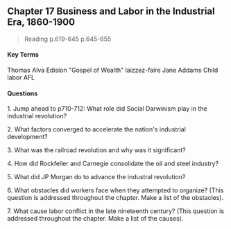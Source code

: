 ## Chapter 17 Business and Labor in the Industrial Era, 1860-1900

>Reading
p.619-645
p.645-655

#### Key Terms
Thomas Alva Edision
"Gospel of Wealth"
laizzez-faire
Jane Addams
Child labor
AFL

#### Questions
1\. Jump ahead to p710-712: What role did Social Darwinism play in the industrial revolution?

2\. What factors converged to accelerate the nation's industrial development?

3\. What was the railroad revolution and why was it significant?

4\. How did Rockfeller and Carnegie consolidate the oil and steel industry?

5\. What did JP Morgan do to advance the industral revolution?

6\. What obstacles did workers face when they attempted to organize? (This question is addressed throughout the chapter. Make a list of the obstacles).

7\. What cause labor conflict in the late nineteenth century? (This question is addressed throughout the chapter. Make a list of the causes).
